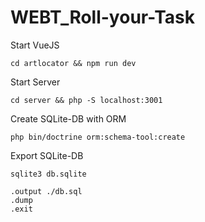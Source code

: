 # WEBT_Roll-your-Task

Start VueJS
```
cd artlocator && npm run dev
```

Start Server
```
cd server && php -S localhost:3001
```

Create SQLite-DB with ORM
```
php bin/doctrine orm:schema-tool:create
```

Export SQLite-DB
```
sqlite3 db.sqlite
```
```
.output ./db.sql
.dump
.exit
```
